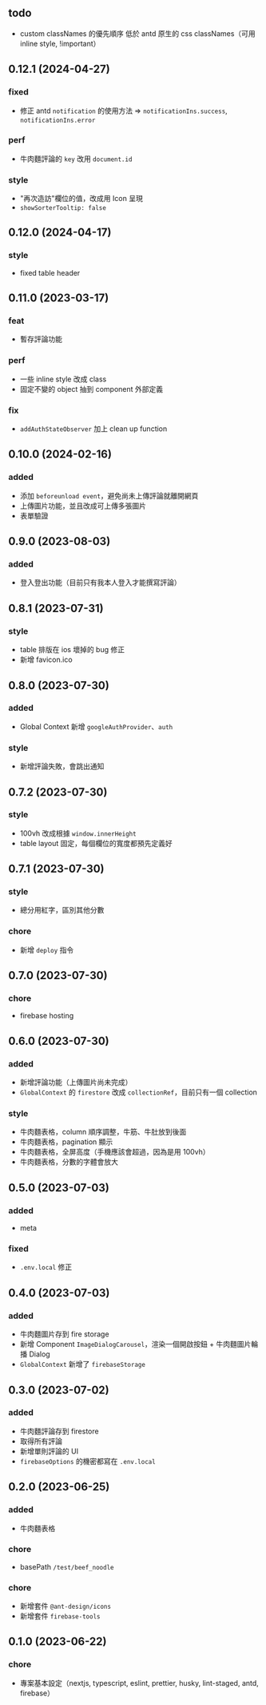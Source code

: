 ## todo

- custom classNames 的優先順序 低於 antd 原生的 css classNames（可用 inline style, !important）

## 0.12.1 (2024-04-27)

### fixed

- 修正 antd `notification` 的使用方法 => `notificationIns.success`, `notificationIns.error`

### perf

- 牛肉麵評論的 `key` 改用 `document.id`

### style

- "再次造訪"欄位的值，改成用 Icon 呈現
- `showSorterTooltip: false`

## 0.12.0 (2024-04-17)

### style

- fixed table header

## 0.11.0 (2023-03-17)

### feat

- 暫存評論功能

### perf

- 一些 inline style 改成 class
- 固定不變的 object 抽到 component 外部定義

### fix

- `addAuthStateObserver` 加上 clean up function

## 0.10.0 (2024-02-16)

### added

- 添加 `beforeunload event`，避免尚未上傳評論就離開網頁
- 上傳圖片功能，並且改成可上傳多張圖片
- 表單驗證

## 0.9.0 (2023-08-03)

### added

- 登入登出功能（目前只有我本人登入才能撰寫評論）

## 0.8.1 (2023-07-31)

### style

- table 排版在 ios 壞掉的 bug 修正
- 新增 favicon.ico

## 0.8.0 (2023-07-30)

### added

- Global Context 新增 `googleAuthProvider`、`auth`

### style

- 新增評論失敗，會跳出通知

## 0.7.2 (2023-07-30)

### style

- 100vh 改成根據 `window.innerHeight`
- table layout 固定，每個欄位的寬度都預先定義好

## 0.7.1 (2023-07-30)

### style

- 總分用紅字，區別其他分數

### chore

- 新增 `deploy` 指令

## 0.7.0 (2023-07-30)

### chore

- firebase hosting

## 0.6.0 (2023-07-30)

### added

- 新增評論功能（上傳圖片尚未完成）
- `GlobalContext` 的 `firestore` 改成 `collectionRef`，目前只有一個 collection

### style

- 牛肉麵表格，column 順序調整，牛筋、牛肚放到後面
- 牛肉麵表格，pagination 顯示
- 牛肉麵表格，全屏高度（手機應該會超過，因為是用 100vh）
- 牛肉麵表格，分數的字體會放大

## 0.5.0 (2023-07-03)

### added

- meta

### fixed

- `.env.local` 修正

## 0.4.0 (2023-07-03)

### added

- 牛肉麵圖片存到 fire storage
- 新增 Component `ImageDialogCarousel`，渲染一個開啟按鈕 + 牛肉麵圖片輪播 Dialog
- `GlobalContext` 新增了 `firebaseStorage`

## 0.3.0 (2023-07-02)

### added

- 牛肉麵評論存到 firestore
- 取得所有評論
- 新增單則評論的 UI
- `firebaseOptions` 的機密都寫在 `.env.local`

## 0.2.0 (2023-06-25)

### added

- 牛肉麵表格

### chore

- basePath `/test/beef_noodle`

### chore

- 新增套件 `@ant-design/icons`
- 新增套件 `firebase-tools`

## 0.1.0 (2023-06-22)

### chore

- 專案基本設定（nextjs, typescript, eslint, prettier, husky, lint-staged, antd, firebase）
